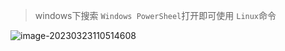 > windows下搜索 `Windows PowerSheel`打开即可使用 `Linux`命令

![image-20230323110514608](http://rraq343o3.hn-bkt.clouddn.com/markdown/202303231105378.png)